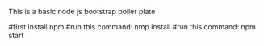 This is a basic node js bootstrap boiler plate

#first install npm
#run this command: nmp install
#run this command: npm start